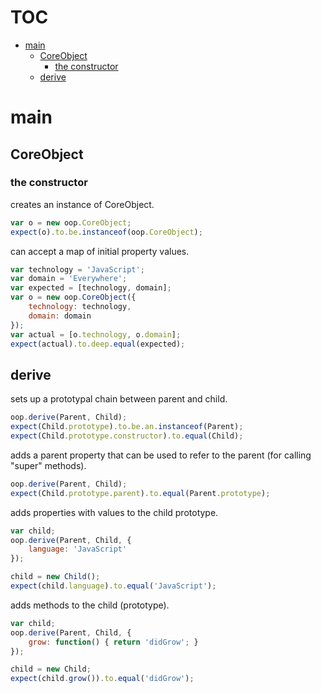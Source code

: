 # TOC
   - [main](#main)
     - [CoreObject](#main-coreobject)
       - [the constructor](#main-coreobject-the-constructor)
     - [derive](#main-derive)
<a name=""></a>
 
<a name="main"></a>
# main
<a name="main-coreobject"></a>
## CoreObject
<a name="main-coreobject-the-constructor"></a>
### the constructor
creates an instance of CoreObject.

```js
var o = new oop.CoreObject;
expect(o).to.be.instanceof(oop.CoreObject);
```

can accept a map of initial property values.

```js
var technology = 'JavaScript';
var domain = 'Everywhere';
var expected = [technology, domain];
var o = new oop.CoreObject({
    technology: technology,
    domain: domain
});
var actual = [o.technology, o.domain];
expect(actual).to.deep.equal(expected);
```

<a name="main-derive"></a>
## derive
sets up a prototypal chain between parent and child.

```js
oop.derive(Parent, Child);
expect(Child.prototype).to.be.an.instanceof(Parent);
expect(Child.prototype.constructor).to.equal(Child);
```

adds a parent property that can be used to refer to the parent (for calling "super" methods).

```js
oop.derive(Parent, Child);
expect(Child.prototype.parent).to.equal(Parent.prototype);
```

adds properties with values to the child prototype.

```js
var child;
oop.derive(Parent, Child, {
    language: 'JavaScript'
});

child = new Child();
expect(child.language).to.equal('JavaScript');
```

adds methods to the child (prototype).

```js
var child;
oop.derive(Parent, Child, {
    grow: function() { return 'didGrow'; }
});

child = new Child;
expect(child.grow()).to.equal('didGrow');
```


